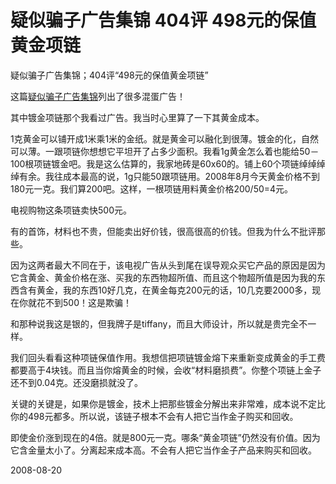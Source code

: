 # 疑似骗子广告集锦 404评 498元的保值黄金项链

疑似骗子广告集锦；404评“498元的保值黄金项链”

这篇[疑似骗子广告集锦](http://www.xys-reader.org/blogs/joe/?p=9991)列出了很多混蛋广告！

其中镀金项链那个我看过广告。我当时心里算了一下其黄金成本。

1克黄金可以铺开成1米乘1米的金纸。就是黄金可以融化到很薄。镀金的化，自然可以薄。一跟项链你想想它平坦开了占多少面积。我看1g黄金怎么着也能给50－100根项链镀金吧。我是这么估算的，我家地砖是60x60的。铺上60个项链绰绰绰绰有余。我往成本最高的说，1g只能50跟项链用。2008年8月今天黄金价格不到180元一克。我们算200吧。这样，一根项链用料黄金价格200/50=4元。

电视购物这条项链卖快500元。

有的首饰，材料也不贵，但能卖出好价钱，很高很高的价钱。但我为什么不批评那些。

因为这两者最大不同在于，该电视广告从头到尾在误导观众买它产品的原因是因为它含黄金、黄金价格在涨、买我的东西物超所值、而且这个物超所值是因为我的东西含有黄金，我的东西10好几克，在黄金每克200元的话，10几克要2000多，现在你就花不到500！这是欺骗！

和那种说我这是银的，但我牌子是tiffany，而且大师设计，所以就是贵完全不一样。

我们回头看看这种项链保值作用。我想信把项链镀金熔下来重新变成黄金的手工费都要高于4块钱。而且当你熔黄金的时候，会收“材料磨损费”。你整个项链上金子还不到0.04克。还没磨损就没了。

关键的关键是，如果你是镀金，技术上把那些镀金分解出来非常难，成本说不定比你的498元都多。所以说，该链子根本不会有人把它当作金子购买和回收。

即使金价涨到现在的4倍。就是800元一克。哪条“黄金项链”仍然没有价值。因为它含金量太小了。分离起来成本高。不会有人把它当作金子产品来购买和回收。


2008-08-20